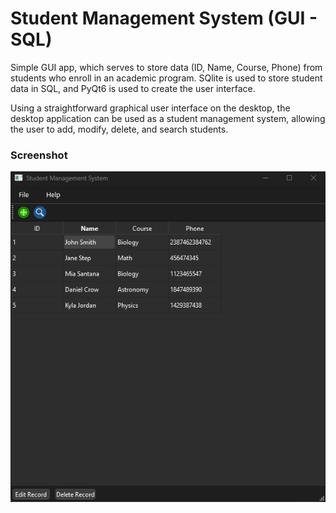 # Student Management System (GUI - SQL)

Simple GUI app, which serves to store data (ID, Name, Course, Phone) from students who enroll in an academic program. SQlite is used to store student data in SQL, and PyQt6 is used to create the user interface.

Using a straightforward graphical user interface on the desktop, the desktop application can be used as a student management system, allowing the user to add, modify, delete, and search students.

### Screenshot

![1717023205442](image/README/1717023205442.png)
